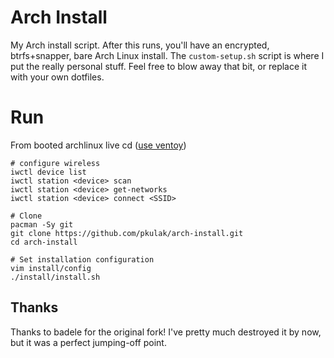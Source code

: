 # Arch Install
My Arch install script. After this runs, you'll have an encrypted, btrfs+snapper,
bare Arch Linux install. The `custom-setup.sh` script is where I put the really
personal stuff. Feel free to blow away that bit, or replace it with your own
dotfiles.

# Run

From booted archlinux live cd ([use ventoy](https://github.com/ventoy/Ventoy))

```
# configure wireless
iwctl device list
iwctl station <device> scan
iwctl station <device> get-networks
iwctl station <device> connect <SSID>

# Clone
pacman -Sy git
git clone https://github.com/pkulak/arch-install.git
cd arch-install

# Set installation configuration
vim install/config
./install/install.sh
```

## Thanks
Thanks to badele for the original fork! I've pretty much destroyed it by now, but it
was a perfect jumping-off point.
